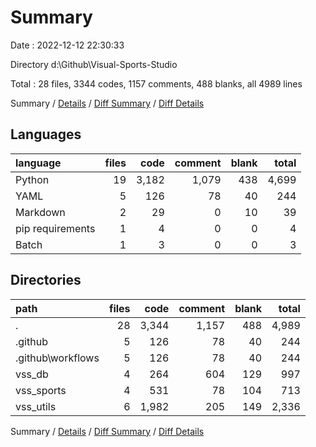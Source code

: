 # Summary

Date : 2022-12-12 22:30:33

Directory d:\\Github\\Visual-Sports-Studio

Total : 28 files,  3344 codes, 1157 comments, 488 blanks, all 4989 lines

Summary / [Details](details.md) / [Diff Summary](diff.md) / [Diff Details](diff-details.md)

## Languages
| language | files | code | comment | blank | total |
| :--- | ---: | ---: | ---: | ---: | ---: |
| Python | 19 | 3,182 | 1,079 | 438 | 4,699 |
| YAML | 5 | 126 | 78 | 40 | 244 |
| Markdown | 2 | 29 | 0 | 10 | 39 |
| pip requirements | 1 | 4 | 0 | 0 | 4 |
| Batch | 1 | 3 | 0 | 0 | 3 |

## Directories
| path | files | code | comment | blank | total |
| :--- | ---: | ---: | ---: | ---: | ---: |
| . | 28 | 3,344 | 1,157 | 488 | 4,989 |
| .github | 5 | 126 | 78 | 40 | 244 |
| .github\\workflows | 5 | 126 | 78 | 40 | 244 |
| vss_db | 4 | 264 | 604 | 129 | 997 |
| vss_sports | 4 | 531 | 78 | 104 | 713 |
| vss_utils | 6 | 1,982 | 205 | 149 | 2,336 |

Summary / [Details](details.md) / [Diff Summary](diff.md) / [Diff Details](diff-details.md)